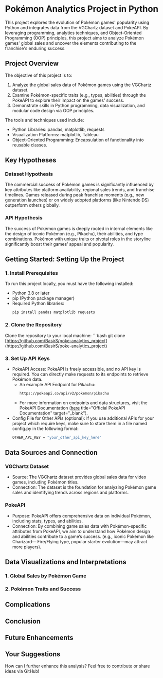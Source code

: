 # Pokémon Analytics Project in Python

This project explores the evolution of Pokémon games' popularity using Python and integrates data from the VGChartz dataset and PokeAPI. By leveraging programming, analytics techniques, and Object-Oriented Programming (OOP) principles, this project aims to analyze Pokémon games' global sales and uncover the elements contributing to the franchise's enduring success.

## Project Overview

The objective of this project is to:
  1. Analyze the global sales data of Pokémon games using the VGChartz dataset.
  2. Examine Pokémon-specific traits (e.g., types, abilities) through the PokeAPI    to explore their impact on the games' success.
  3. Demonstrate skills in Python programming, data visualization, and modular       code design via OOP principles.

The tools and techniques used include:
  + Python Libraries: pandas, matplotlib, requests
  + Visualization Platforms: matplotlib, Tableau
  + Object-Oriented Programming: Encapsulation of functionality into reusable          classes.

## Key Hypotheses
### Dataset Hypothesis
The commercial success of Pokémon games is significantly influenced by key attributes like platform availability, regional sales trends, and franchise timelines. Games released during peak franchise moments (e.g., new generation launches) or on widely adopted platforms (like Nintendo DS) outperform others globally.

### API Hypothesis
The success of Pokémon games is deeply rooted in internal elements like the design of iconic Pokémon (e.g., Pikachu), their abilities, and type combinations. Pokémon with unique traits or pivotal roles in the storyline significantly boost their games’ appeal and popularity.

## Getting Started: Setting Up the Project
### 1. Install Prerequisites
To run this project locally, you must have the following installed:
  - Python 3.8 or later
  - pip (Python package manager)
  - Required Python libraries:
    ```bash
    pip install pandas matplotlib requests

### 2. Clone the Repository
Clone the repository to your local machine:
      ```bash
      git clone [https://github.com/BasirS/poke-analytics_project](https://github.com/BasirS/poke-analytics_project)

### 3. Set Up API Keys
  - PokeAPI Access:
    PokeAPI is freely accessible, and no API key is required. You can directly       make requests to its endpoints to retrieve Pokémon data.
    - An example API Endpoint for Pikachu:
      ```bash
      https://pokeapi.co/api/v2/pokemon/pikachu
    - For more information on endpoints and data structures, visit the PokeAPI         Documentation ([here](https://pokeapi.co/docs/v2) title="Official PokeAPI        Documentation" target="_blank").
  - Config File for Other APIs (optional):
    If you use additional APIs for your project which require keys, make             sure to store them in a file named config.py in the following format:
    ```bash
    OTHER_API_KEY = "your_other_api_key_here"

## Data Sources and Connection
### VGChartz Dataset
  - Source: The VGChartz dataset provides global sales data for video games,         including Pokémon titles.
  - Connection: The dataset is the foundation for analyzing Pokémon game sales       and identifying trends across regions and platforms.

### PokeAPI
  - Purpose: PokeAPI offers comprehensive data on individual Pokémon, including      stats, types, and abilities.
  - Connection: By combining game sales data with Pokémon-specific attributes        from PokeAPI, we aim to understand how Pokémon design and abilities              contribute to a game’s success. (e.g., iconic Pokémon like Charizard—            Fire/Flying type, popular starter evolution—may attract more players).

## Data Visualizations and Interpretations
### 1. Global Sales by Pokémon Game
### 2. Pokémon Traits and Success

## Complications

## Conclusion

## Future Enhancements

## Your Suggestions
How can I further enhance this analysis? Feel free to contribute or share ideas via GitHub!
